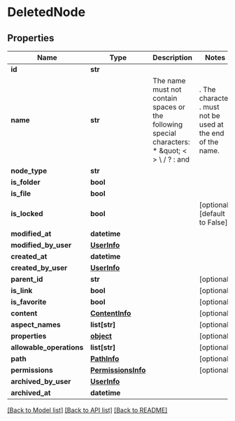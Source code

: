 # DeletedNode

## Properties
Name | Type | Description | Notes
------------ | ------------- | ------------- | -------------
**id** | **str** |  | 
**name** | **str** | The name must not contain spaces or the following special characters: * \&quot; &lt; &gt; \\ / ? : and |. The character . must not be used at the end of the name.  | 
**node_type** | **str** |  | 
**is_folder** | **bool** |  | 
**is_file** | **bool** |  | 
**is_locked** | **bool** |  | [optional] [default to False]
**modified_at** | **datetime** |  | 
**modified_by_user** | [**UserInfo**](UserInfo.md) |  | 
**created_at** | **datetime** |  | 
**created_by_user** | [**UserInfo**](UserInfo.md) |  | 
**parent_id** | **str** |  | [optional] 
**is_link** | **bool** |  | [optional] 
**is_favorite** | **bool** |  | [optional] 
**content** | [**ContentInfo**](ContentInfo.md) |  | [optional] 
**aspect_names** | **list[str]** |  | [optional] 
**properties** | [**object**](.md) |  | [optional] 
**allowable_operations** | **list[str]** |  | [optional] 
**path** | [**PathInfo**](PathInfo.md) |  | [optional] 
**permissions** | [**PermissionsInfo**](PermissionsInfo.md) |  | [optional] 
**archived_by_user** | [**UserInfo**](UserInfo.md) |  | 
**archived_at** | **datetime** |  | 

[[Back to Model list]](../README.md#documentation-for-models) [[Back to API list]](../README.md#documentation-for-api-endpoints) [[Back to README]](../README.md)



